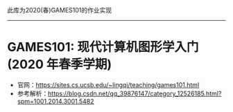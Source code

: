 此库为2020(春)GAMES101的作业实现

---

# GAMES101: 现代计算机图形学入门(2020 年春季学期)
- 官网：https://sites.cs.ucsb.edu/~lingqi/teaching/games101.html
- 参考解析：https://blog.csdn.net/qq_39876147/category_12526185.html?spm=1001.2014.3001.5482
